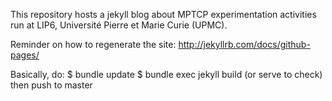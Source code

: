 This repository hosts a jekyll blog about MPTCP experimentation activities run at LIP6, Université Pierre et Marie Curie (UPMC).

Reminder on how to regenerate the site:
http://jekyllrb.com/docs/github-pages/

Basically, do:
$ bundle update
$ bundle exec jekyll build (or serve to check)
then push to master
